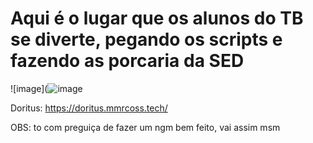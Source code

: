 # Aqui é o lugar que os alunos do TB se diverte, pegando os scripts e fazendo as porcaria da SED
![image](![image](https://github.com/user-attachments/assets/8a98ebaf-a541-4121-bf97-e2e7ac4748f4)


Doritus: https://doritus.mmrcoss.tech/




OBS: to com preguiça de fazer um ngm bem feito, vai assim msm

<!--git add--> 
<!--
**odeiocmsp/odeiocmsp** is a ✨ _special_ ✨ repository because its `README.md` (this file) appears on your GitHub profile.

Here are some ideas to get you started:

- 🔭 I’m currently working on ...
- 🌱 I’m currently learning ...
- 👯 I’m looking to collaborate on ...
- 🤔 I’m looking for help with ...
- 💬 Ask me about ...
- 📫 How to reach me: ...
- 😄 Pronouns: ...
- ⚡ Fun fact: ...
-->
